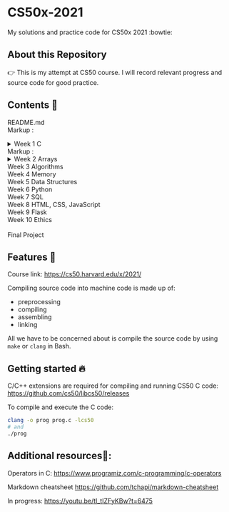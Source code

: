 # CS50x-2021
My solutions and practice code for CS50x 2021 :bowtie:<br/>

## About this Repository

:point_right: This is my attempt at CS50 course. I will record relevant progress and source code for good practice. 

## Contents :speech_balloon:

README.md<br/>
  Markup : <details>
           <summary>Week 1 C</summary>
           <p> 
  ├── goodbye.c<br/>
  ├── hello.c<br/>
  ├── addtion.c<br/>
  ├── truncation.c<br/>
  ├── conditions.c<br/>
  ├── agree.c<br/>
  ├── meow.c<br/>
  ├── positive.c<br/>
  ├── mario.c<br/>
  ├── mario2.c<br/>
  ├── imprecision.c<br/>
  ├── cs50.c<br/>
  └── cs50.h<br/>
         </details>
 Markup : <details>
           <summary>Week 2 Arrays</summary>
           <p> 
 ├── hello2.c<br/>
 ├── hello2.c<br/>
 ├── buggy0.c<br/>
 ├── buggy1.c<br/>
 ├── scores.c<br/>
 ├── brick.c<br/>
 ├── hi.c<br/>
 ├── string.c<br/>
 ├── _____.c<br/>
 ├── _____.c<br/>
        </details>
Week 3 Algorithms<br/>
Week 4 Memory<br/>
Week 5 Data Structures<br/>
Week 6 Python<br/>
Week 7 SQL<br/>
Week 8 HTML, CSS, JavaScript<br/>
Week 9 Flask<br/>
Week 10 Ethics<br/>
<br/>
Final Project<br/>


## Features :eyes:

Course link: https://cs50.harvard.edu/x/2021/

Compiling source code into machine code is made up of:
* preprocessing
* compiling
* assembling
* linking

All we have to be concerned about is compile the source code by using ```make``` or ```clang``` in Bash.

 
 ## Getting started :fire:

 C/C++ extensions are required for compiling and running CS50 C code:
 https://github.com/cs50/libcs50/releases

 To compile and execute the C code:
 ```bash
clang -o prog prog.c -lcs50
# and
./prog
```





## Additional resources:gift::

Operators in C: https://www.programiz.com/c-programming/c-operators

Markdown cheatsheet https://github.com/tchapi/markdown-cheatsheet

In progress: https://youtu.be/tI_tIZFyKBw?t=6475